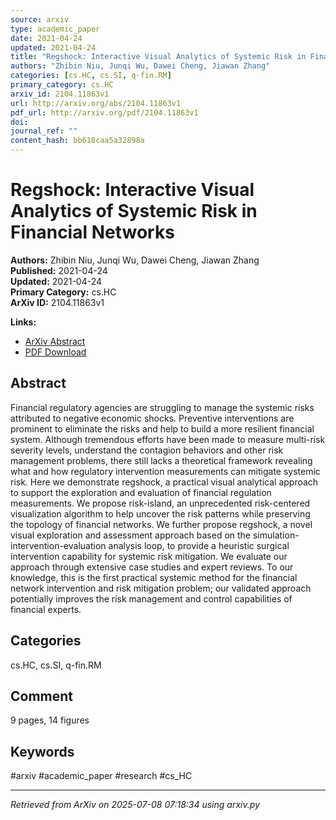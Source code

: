 ```yaml
---
source: arxiv
type: academic_paper
date: 2021-04-24
updated: 2021-04-24
title: "Regshock: Interactive Visual Analytics of Systemic Risk in Financial Networks"
authors: "Zhibin Niu, Junqi Wu, Dawei Cheng, Jiawan Zhang"
categories: [cs.HC, cs.SI, q-fin.RM]
primary_category: cs.HC
arxiv_id: 2104.11863v1
url: http://arxiv.org/abs/2104.11863v1
pdf_url: http://arxiv.org/pdf/2104.11863v1
doi: 
journal_ref: ""
content_hash: bb618caa5a32898a
---
```


# Regshock: Interactive Visual Analytics of Systemic Risk in Financial Networks

**Authors:** Zhibin Niu, Junqi Wu, Dawei Cheng, Jiawan Zhang  
**Published:** 2021-04-24  
**Updated:** 2021-04-24  
**Primary Category:** cs.HC  
**ArXiv ID:** 2104.11863v1  

**Links:**
- [ArXiv Abstract](http://arxiv.org/abs/2104.11863v1)
- [PDF Download](http://arxiv.org/pdf/2104.11863v1)


## Abstract

Financial regulatory agencies are struggling to manage the systemic risks
attributed to negative economic shocks. Preventive interventions are prominent
to eliminate the risks and help to build a more resilient financial system.
Although tremendous efforts have been made to measure multi-risk severity
levels, understand the contagion behaviors and other risk management problems,
there still lacks a theoretical framework revealing what and how regulatory
intervention measurements can mitigate systemic risk. Here we demonstrate
regshock, a practical visual analytical approach to support the exploration and
evaluation of financial regulation measurements. We propose risk-island, an
unprecedented risk-centered visualization algorithm to help uncover the risk
patterns while preserving the topology of financial networks. We further
propose regshock, a novel visual exploration and assessment approach based on
the simulation-intervention-evaluation analysis loop, to provide a heuristic
surgical intervention capability for systemic risk mitigation. We evaluate our
approach through extensive case studies and expert reviews. To our knowledge,
this is the first practical systemic method for the financial network
intervention and risk mitigation problem; our validated approach potentially
improves the risk management and control capabilities of financial experts.

## Categories

cs.HC, cs.SI, q-fin.RM



## Comment

9 pages, 14 figures


## Keywords

#arxiv #academic_paper #research #cs_HC

---
*Retrieved from ArXiv on 2025-07-08 07:18:34 using arxiv.py*

